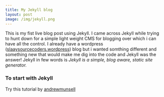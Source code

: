 ```yaml
---
title: My Jekyll blog
layout: post
image: /img/jekyll.png
---
```


This is my fist live blog post using Jekyll. I came across Jekyll while trying to 
hunt down for a simple light weight CMS for blogging over which i can have all the control.
I already have a wordpress (<a href="https://slaaysourcecoders.wordpress.com">slaaysourcecoders.wordpress</a>)  blog but i wanted somthing different and something new that 
would make me dig into the code and Jekyll was the answer!
Jekyll in few words is <i>Jekyll is a simple, blog aware, static site generator.</i>

### To start with  Jekyll
Try this tutorial by <a href="http://learn.andrewmunsell.com/learn/jekyll-by-example/tutorial">andrewmunsell</a>


